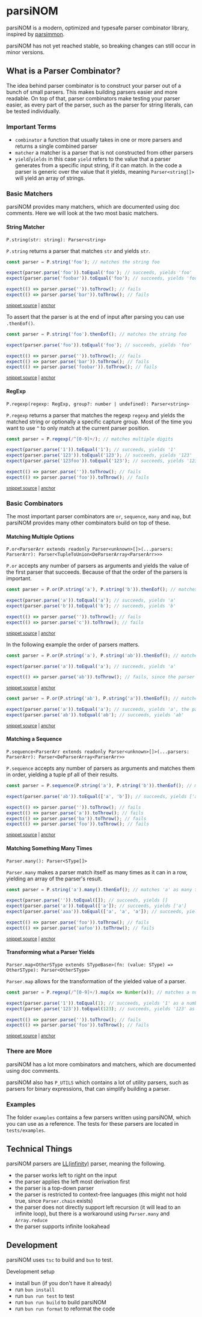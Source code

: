 <!--
GENERATED FILE - Source File: /mdsource/README.source.md
-->

# parsiNOM

parsiNOM is a modern, optimized and typesafe parser combinator library, inspired by [parsimmon](https://github.com/jneen/parsimmon).

parsiNOM has not yet reached stable, so breaking changes can still occur in minor versions.

## What is a Parser Combinator?

The idea behind parser combinator is to construct your parser out of a bunch of small parsers.
This makes building parsers easier and more readable.
On top of that, parser combinators make testing your parser easier, as every part of the parser, such as the parser for string literals, can be tested individually.

### Important Terms

- `combinator` a function that usually takes in one or more parsers and returns a single combined parser
- `matcher` a matcher is a parser that is not constructed from other parsers
- `yield`/`yields` in this case `yield` refers to the value that a parser generates from a specific input string, if it can match. In the code a parser is generic over the value that it yields, meaning `Parser<string[]>` will yield an array of strings.

### Basic Matchers

parsiNOM provides many matchers, which are documented using doc comments. Here we will look at the two most basic matchers.

#### String Matcher

`P.string(str: string): Parser<string>`

`P.string` returns a parser that matches `str` and yields `str`.

<!-- snippet: example-string-matcher -->
<a id='snippet-example-string-matcher'></a>
```ts
const parser = P.string('foo'); // matches the string foo

expect(parser.parse('foo')).toEqual('foo'); // succeeds, yields 'foo'
expect(parser.parse('foobar')).toEqual('foo'); // succeeds, yields 'foo'

expect(() => parser.parse('')).toThrow(); // fails
expect(() => parser.parse('bar')).toThrow(); // fails
```
<sup><a href='/tests/Examples.test.ts#L7-L15' title='Snippet source file'>snippet source</a> | <a href='#snippet-example-string-matcher' title='Start of snippet'>anchor</a></sup>
<!-- endSnippet -->

To assert that the parser is at the end of input after parsing you can use `.thenEof()`.

<!-- snippet: example-string-matcher-then-eof -->
<a id='snippet-example-string-matcher-then-eof'></a>
```ts
const parser = P.string('foo').thenEof(); // matches the string foo

expect(parser.parse('foo')).toEqual('foo'); // succeeds, yields 'foo'

expect(() => parser.parse('')).toThrow(); // fails
expect(() => parser.parse('bar')).toThrow(); // fails
expect(() => parser.parse('foobar')).toThrow(); // fails
```
<sup><a href='/tests/Examples.test.ts#L19-L27' title='Snippet source file'>snippet source</a> | <a href='#snippet-example-string-matcher-then-eof' title='Start of snippet'>anchor</a></sup>
<!-- endSnippet -->

#### RegExp

`P.regexp(regexp: RegExp, group?: number | undefined): Parser<string>`

`P.regexp` returns a parser that matches the regexp `regexp` and yields the matched string or optionally a specific capture group.
Most of the time you want to use `^` to only match at the current parser position.

<!-- snippet: example-regexp-matcher -->
<a id='snippet-example-regexp-matcher'></a>
```ts
const parser = P.regexp(/^[0-9]+/); // matches multiple digits

expect(parser.parse('1')).toEqual('1'); // succeeds, yields '1'
expect(parser.parse('123')).toEqual('123'); // succeeds, yields '123'
expect(parser.parse('123foo')).toEqual('123'); // succeeds, yields '123'

expect(() => parser.parse('')).toThrow(); // fails
expect(() => parser.parse('foo')).toThrow(); // fails
```
<sup><a href='/tests/Examples.test.ts#L31-L40' title='Snippet source file'>snippet source</a> | <a href='#snippet-example-regexp-matcher' title='Start of snippet'>anchor</a></sup>
<!-- endSnippet -->

### Basic Combinators

The most important parser combinators are `or`, `sequence`, `many` and `map`, but parsiNOM provides many other combinators build on top of these.

#### Matching Multiple Options

`P.or<ParserArr extends readonly Parser<unknown>[]>(...parsers: ParserArr): Parser<TupleToUnion<DeParserArray<ParserArr>>>`

`P.or` accepts any number of parsers as arguments and yields the value of the first parser that succeeds.
Because of that the order of the parsers is important.

<!-- snippet: example-or -->
<a id='snippet-example-or'></a>
```ts
const parser = P.or(P.string('a'), P.string('b')).thenEof(); // matches 'a' or 'b'

expect(parser.parse('a')).toEqual('a'); // succeeds, yields 'a'
expect(parser.parse('b')).toEqual('b'); // succeeds, yields 'b'

expect(() => parser.parse('')).toThrow(); // fails
expect(() => parser.parse('c')).toThrow(); // fails
```
<sup><a href='/tests/Examples.test.ts#L44-L52' title='Snippet source file'>snippet source</a> | <a href='#snippet-example-or' title='Start of snippet'>anchor</a></sup>
<!-- endSnippet -->

In the following example the order of parsers matters.

<!-- snippet: example-or-order-wrong -->
<a id='snippet-example-or-order-wrong'></a>
```ts
const parser = P.or(P.string('a'), P.string('ab')).thenEof(); // matches only 'a'

expect(parser.parse('a')).toEqual('a'); // succeeds, yields 'a'

expect(() => parser.parse('ab')).toThrow(); // fails, since the parser will try to match 'a' first, succeeds and then expects the end of input
```
<sup><a href='/tests/Examples.test.ts#L56-L62' title='Snippet source file'>snippet source</a> | <a href='#snippet-example-or-order-wrong' title='Start of snippet'>anchor</a></sup>
<!-- endSnippet -->

<!-- snippet: example-or-order-correct -->
<a id='snippet-example-or-order-correct'></a>
```ts
const parser = P.or(P.string('ab'), P.string('a')).thenEof(); // matches 'ab' or 'a'

expect(parser.parse('a')).toEqual('a'); // succeeds, yields 'a', the parser will try to match 'ab' first but fails, then it backtracks and tries to match 'a'
expect(parser.parse('ab')).toEqual('ab'); // succeeds, yields 'ab'
```
<sup><a href='/tests/Examples.test.ts#L66-L71' title='Snippet source file'>snippet source</a> | <a href='#snippet-example-or-order-correct' title='Start of snippet'>anchor</a></sup>
<!-- endSnippet -->

#### Matching a Sequence

`P.sequence<ParserArr extends readonly Parser<unknown>[]>(...parsers: ParserArr): Parser<DeParserArray<ParserArr>>`

`P.sequence` accepts any number of parsers as arguments and matches them in order, yielding a tuple pf all of their results.

<!-- snippet: example-sequence -->
<a id='snippet-example-sequence'></a>
```ts
const parser = P.sequence(P.string('a'), P.string('b')).thenEof(); // matches 'a' then 'b'

expect(parser.parse('ab')).toEqual(['a', 'b']); // succeeds, yields ['a', 'b']

expect(() => parser.parse('')).toThrow(); // fails
expect(() => parser.parse('a')).toThrow(); // fails
expect(() => parser.parse('ba')).toThrow(); // fails
expect(() => parser.parse('foo')).toThrow(); // fails
```
<sup><a href='/tests/Examples.test.ts#L75-L84' title='Snippet source file'>snippet source</a> | <a href='#snippet-example-sequence' title='Start of snippet'>anchor</a></sup>
<!-- endSnippet -->

#### Matching Something Many Times

`Parser.many(): Parser<SType[]>`

`Parser.many` makes a parser match itself as many times as it can in a row, yielding an array of the parser's result.

<!-- snippet: example-many -->
<a id='snippet-example-many'></a>
```ts
const parser = P.string('a').many().thenEof(); // matches 'a' as many times as it can

expect(parser.parse('')).toEqual([]); // succeeds, yields []
expect(parser.parse('a')).toEqual(['a']); // succeeds, yields ['a']
expect(parser.parse('aaa')).toEqual(['a', 'a', 'a']); // succeeds, yields ['a', 'a', 'a']

expect(() => parser.parse('foo')).toThrow(); // fails
expect(() => parser.parse('aafoo')).toThrow(); // fails
```
<sup><a href='/tests/Examples.test.ts#L88-L97' title='Snippet source file'>snippet source</a> | <a href='#snippet-example-many' title='Start of snippet'>anchor</a></sup>
<!-- endSnippet -->

#### Transforming what a Parser Yields

`Parser.map<OtherSType extends STypeBase>(fn: (value: SType) => OtherSType): Parser<OtherSType>`

`Parser.map` allows for the transformation of the yielded value of a parser.

<!-- snippet: example-map -->
<a id='snippet-example-map'></a>
```ts
const parser = P.regexp(/^[0-9]+/).map(x => Number(x)); // matches a number, yielding the number as a number, not a string

expect(parser.parse('1')).toEqual(1); // succeeds, yields '1' as a number
expect(parser.parse('123')).toEqual(123); // succeeds, yields '123' as a number

expect(() => parser.parse('')).toThrow(); // fails
expect(() => parser.parse('foo')).toThrow(); // fails
```
<sup><a href='/tests/Examples.test.ts#L101-L109' title='Snippet source file'>snippet source</a> | <a href='#snippet-example-map' title='Start of snippet'>anchor</a></sup>
<!-- endSnippet -->

### There are More

parsiNOM has a lot more combinators and matchers, which are documented using doc comments.

parsiNOM also has `P_UTILS` which contains a lot of utility parsers, such as parsers for binary expressions, that can simplify building a parser.

### Examples

The folder `examples` contains a few parsers written using parsiNOM, which you can use as a reference. The tests for these parsers are located in `tests/examples`.

## Technical Things

parsiNOM parsers are [LL(infinity)](https://en.wikipedia.org/wiki/LL_parser) parser, meaning the following.

- the parser works left to right on the input
- the parser applies the left most derivation first
- the parser is a top-down parser
- the parser is restricted to context-free languages (this might not hold true, since `Parser.chain` exists)
- the parser does not directly support left recursion (it will lead to an infinite loop), but there is a workaround using `Parser.many` and `Array.reduce`
- the parser supports infinite lookahead

## Development

parsiNOM uses `tsc` to build and `bun` to test.

Development setup

- install bun (if you don't have it already)
- run `bun install`
- run `bun run test` to test
- run `bun run build` to build parsiNOM
- run `bun run format` to reformat the code
